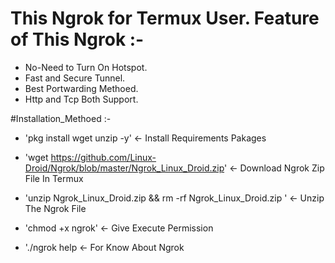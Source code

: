 # This Ngrok for Termux User. Feature of This Ngrok :-
- No-Need to Turn On Hotspot.
- Fast and Secure Tunnel.
- Best Portwarding Methoed.
- Http and Tcp Both Support.


#Installation_Methoed :-

- 'pkg install wget unzip -y' <- Install Requirements Pakages

- 'wget https://github.com/Linux-Droid/Ngrok/blob/master/Ngrok_Linux_Droid.zip' <- Download Ngrok Zip File In Termux

- 'unzip Ngrok_Linux_Droid.zip && rm -rf Ngrok_Linux_Droid.zip ' <- Unzip The Ngrok File
- 'chmod +x ngrok' <- Give Execute Permission 
- './ngrok help <- For Know About Ngrok
